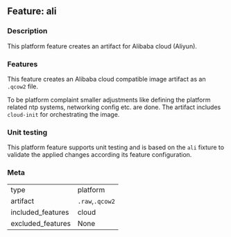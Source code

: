 ## Feature: ali
### Description
<website-feature>
This platform feature creates an artifact for Alibaba cloud (Aliyun).
</website-feature>

### Features
This feature creates an Alibaba cloud compatible image artifact as an `.qcow2` file.

To be platform complaint smaller adjustments like defining the platform related ntp systems, networking config etc. are done.
The artifact includes `cloud-init` for orchestrating the image.

### Unit testing
This platform feature supports unit testing and is based on the `ali` fixture to validate the applied changes according its feature configuration.

### Meta
|||
|---|---|
|type|platform|
|artifact|`.raw`,`.qcow2`|
|included_features|cloud|
|excluded_features|None|
